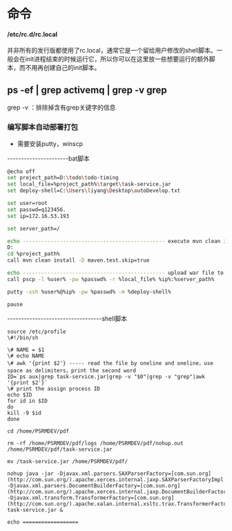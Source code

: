 # 命令

#### /etc/rc.d/rc.local

并非所有的发行版都使用了rc.local，通常它是一个留给用户修改的shell脚本。一般会在init进程结束的时候运行它，所以你可以在这里放一些想要运行的额外脚本，而不用再创建自己的init脚本。

## ps -ef | grep activemq | grep -v grep

grep -v ：排除掉含有grep关键字的信息





### 编写脚本自动部署打包

* 需要安装putty，winscp

----------------------bat脚本

```bash
@echo off
set project_path=D:\todo\todo-timing
set local_file=%project_path%\target\task-service.jar
set deploy-shell=C:\Users\liyang\Desktop\autoDevelop.txt

set user=root
set passwd=q123456.
set ip=172.16.53.193

set server_path=/

echo ---------------------------------------------- execute mvn clean install
D:
cd %project_path%
call mvn clean install -D maven.test.skip=true

echo ---------------------------------------------- upload war file to server
call pscp -l %user% -pw %passwd% -r %local_file% %ip%:%server_path%

putty -ssh %user%@%ip% -pw %passwd% -m %deploy-shell%

pause
```

----------------------------------shell脚本

```shell
source /etc/profile
\#!/bin/sh

\# NAME = $1
\# echo NAME
\# awk '{print $2'} ----- read the file by oneline and oneline，use space as delimiters，print the second word
ID=`ps aux|grep task-service.jar|grep -v "$0"|grep -v "grep"|awk '{print $2'}`
\# print the assign process ID
echo $ID
for id in $ID
do
kill -9 $id
done

cd /home/PSRMDEV/pdf

rm -rf /home/PSRMDEV/pdf/logs /home/PSRMDEV/pdf/nohup.out /home/PSRMDEV/pdf/task-service.jar

mv /task-service.jar /home/PSRMDEV/pdf/

nohup java -jar -Djavax.xml.parsers.SAXParserFactory=[com.sun.org](http://com.sun.org/).apache.xerces.internal.jaxp.SAXParserFactoryImpl -Djavax.xml.parsers.DocumentBuilderFactory=[com.sun.org](http://com.sun.org/).apache.xerces.internal.jaxp.DocumentBuilderFactoryImpl -Djavax.xml.transform.TransformerFactory=[com.sun.org](http://com.sun.org/).apache.xalan.internal.xsltc.trax.TransformerFactoryImpl task-service.jar &

echo ==================
```
